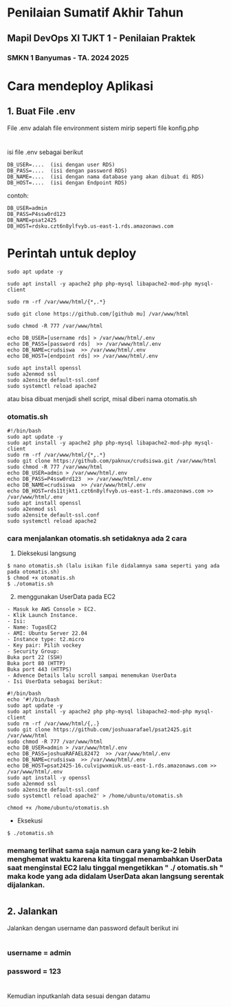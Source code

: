 # Penilaian Sumatif Akhir Tahun
## Mapil DevOps XI TJKT 1 - Penilaian Praktek
### SMKN 1 Banyumas - TA. 2024 2025


#
# Cara mendeploy Aplikasi

## 1. Buat File .env

File .env adalah file environment sistem mirip seperti file konfig.php
#
isi file .env sebagai berikut

```.env
DB_USER=....  (isi dengan user RDS)
DB_PASS=....  (isi dengan password RDS)
DB_NAME=....  (isi dengan nama database yang akan dibuat di RDS)
DB_HOST=....  (isi dengan Endpoint RDS)
```

contoh:

```.env
DB_USER=admin
DB_PASS=P4ssw0rd123
DB_NAME=psat2425
DB_HOST=rdsku.czt6n8ylfvyb.us-east-1.rds.amazonaws.com
```

#
# Perintah untuk deploy
```.env
sudo apt update -y

sudo apt install -y apache2 php php-mysql libapache2-mod-php mysql-client

sudo rm -rf /var/www/html/{*,.*}

sudo git clone https://github.com/[github mu] /var/www/html

sudo chmod -R 777 /var/www/html

echo DB_USER=[username rds] > /var/www/html/.env
echo DB_PASS=[password rds]  >> /var/www/html/.env
echo DB_NAME=crudsiswa  >> /var/www/html/.env
echo DB_HOST=[endpoint rds] >> /var/www/html/.env

sudo apt install openssl
sudo a2enmod ssl
sudo a2ensite default-ssl.conf
sudo systemctl reload apache2
```
atau bisa dibuat menjadi shell script, misal diberi nama otomatis.sh

### otomatis.sh
```.env
#!/bin/bash
sudo apt update -y
sudo apt install -y apache2 php php-mysql libapache2-mod-php mysql-client
sudo rm -rf /var/www/html/{*,.*}
sudo git clone https://github.com/paknux/crudsiswa.git /var/www/html
sudo chmod -R 777 /var/www/html
echo DB_USER=admin > /var/www/html/.env
echo DB_PASS=P4ssw0rd123  >> /var/www/html/.env
echo DB_NAME=crudsiswa  >> /var/www/html/.env
echo DB_HOST=rds11tjkt1.czt6n8ylfvyb.us-east-1.rds.amazonaws.com >> /var/www/html/.env
sudo apt install openssl
sudo a2enmod ssl
sudo a2ensite default-ssl.conf
sudo systemctl reload apache2
```

### cara menjalankan otomatis.sh setidaknya ada 2 cara
1. Dieksekusi langsung
```.env
$ nano otomatis.sh (lalu isikan file didalamnya sama seperti yang ada pada otomatis.sh)
$ chmod +x otomatis.sh
$ ./otomatis.sh
```

2. menggunakan UserData pada EC2
```.env
- Masuk ke AWS Console > EC2.
- Klik Launch Instance.
- Isi:
- Name: TugasEC2
- AMI: Ubuntu Server 22.04
- Instance type: t2.micro
- Key pair: Pilih vockey
- Security Group:
Buka port 22 (SSH)
Buka port 80 (HTTP)
Buka port 443 (HTTPS)
- Advence Details lalu scroll sampai menemukan UserData
- Isi UserData sebagai berikut:
```
```.env
#!/bin/bash
echo '#!/bin/bash
sudo apt update -y
sudo apt install -y apache2 php php-mysql libapache2-mod-php mysql-client
sudo rm -rf /var/www/html/{,.}
sudo git clone https://github.com/joshuaarafael/psat2425.git /var/www/html
sudo chmod -R 777 /var/www/html
echo DB_USER=admin > /var/www/html/.env
echo DB_PASS=joshuaRAFAEL82472  >> /var/www/html/.env
echo DB_NAME=crudsiswa  >> /var/www/html/.env
echo DB_HOST=psat2425-16.culvipwxmiuk.us-east-1.rds.amazonaws.com >> /var/www/html/.env
sudo apt install -y openssl
sudo a2enmod ssl
sudo a2ensite default-ssl.conf
sudo systemctl reload apache2' > /home/ubuntu/otomatis.sh

chmod +x /home/ubuntu/otomatis.sh  
```

- Eksekusi
```.env
$ ./otomatis.sh
```
### memang terlihat sama saja namun cara yang ke-2 lebih menghemat waktu karena kita tinggal menambahkan UserData saat menginstal EC2 lalu tinggal mengetikkan " ./ otomatis.sh " maka kode yang ada didalam UserData akan langsung serentak dijalankan.

#

## 2. Jalankan 
Jalankan dengan username dan password default berikut ini
#
### username = admin
### password = 123
#

Kemudian inputkanlah data sesuai dengan datamu
